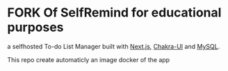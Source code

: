 # FORK Of SelfRemind for educational purposes
a selfhosted To-do List Manager built with [Next.js](https://nextjs.org/), [Chakra-UI](https://chakra-ui.com/) and [MySQL](https://www.mysql.com/).

This repo create automaticly an image docker of the app
